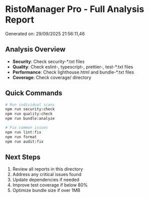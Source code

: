 # RistoManager Pro - Full Analysis Report
Generated on: 29/09/2025 21:56:11,46

## Analysis Overview
- **Security**: Check security-*.txt files
- **Quality**: Check eslint-, typescript-, prettier-, test-*.txt files
- **Performance**: Check lighthouse.html and bundle-*.txt files
- **Coverage**: Check coverage/ directory

## Quick Commands
```bash
# Run individual scans
npm run security:check
npm run quality:check
npm run bundle:analyze

# Fix common issues
npm run lint:fix
npm run format
npm run audit:fix
```

## Next Steps
1. Review all reports in this directory
2. Address any critical issues found
3. Update dependencies if needed
4. Improve test coverage if below 80%
5. Optimize bundle size if over 1MB

